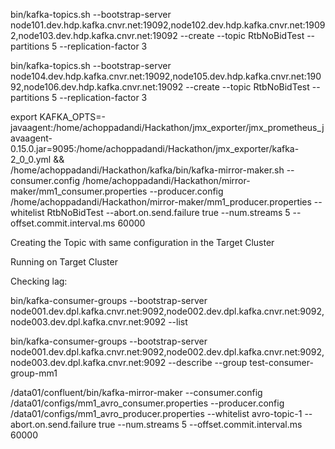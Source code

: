 bin/kafka-topics.sh --bootstrap-server node101.dev.hdp.kafka.cnvr.net:19092,node102.dev.hdp.kafka.cnvr.net:19092,node103.dev.hdp.kafka.cnvr.net:19092 --create --topic RtbNoBidTest --partitions 5 --replication-factor 3


bin/kafka-topics.sh --bootstrap-server node104.dev.hdp.kafka.cnvr.net:19092,node105.dev.hdp.kafka.cnvr.net:19092,node106.dev.hdp.kafka.cnvr.net:19092 --create --topic RtbNoBidTest --partitions 5 --replication-factor 3




export KAFKA_OPTS=-javaagent:/home/achoppadandi/Hackathon/jmx_exporter/jmx_prometheus_javaagent-0.15.0.jar=9095:/home/achoppadandi/Hackathon/jmx_exporter/kafka-2_0_0.yml && \
/home/achoppadandi/Hackathon/kafka/bin/kafka-mirror-maker.sh --consumer.config /home/achoppadandi/Hackathon/mirror-maker/mm1_consumer.properties --producer.config /home/achoppadandi/Hackathon/mirror-maker/mm1_producer.properties --whitelist RtbNoBidTest --abort.on.send.failure true --num.streams 5 --offset.commit.interval.ms 60000


Creating the Topic with same configuration in the Target Cluster

Running on Target Cluster



Checking lag:

bin/kafka-consumer-groups --bootstrap-server node001.dev.dpl.kafka.cnvr.net:9092,node002.dev.dpl.kafka.cnvr.net:9092,node003.dev.dpl.kafka.cnvr.net:9092 --list

bin/kafka-consumer-groups --bootstrap-server node001.dev.dpl.kafka.cnvr.net:9092,node002.dev.dpl.kafka.cnvr.net:9092,node003.dev.dpl.kafka.cnvr.net:9092 --describe --group test-consumer-group-mm1



/data01/confluent/bin/kafka-mirror-maker --consumer.config /data01/configs/mm1_avro_consumer.properties --producer.config /data01/configs/mm1_avro_producer.properties --whitelist avro-topic-1 --abort.on.send.failure true --num.streams 5 --offset.commit.interval.ms 60000